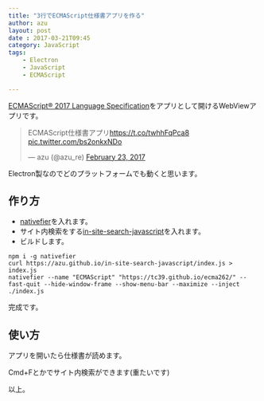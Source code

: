 ```yaml
---
title: "3行でECMAScript仕様書アプリを作る"
author: azu
layout: post
date : 2017-03-21T09:45
category: JavaScript
tags:
    - Electron
    - JavaScript
    - ECMAScript

---
```


[ECMAScript® 2017 Language Specification](https://tc39.github.io/ecma262/ "ECMAScript® 2017 Language Specification")をアプリとして開けるWebViewアプリです。

<blockquote class="twitter-tweet" data-lang="en"><p lang="ja" dir="ltr">ECMAScript仕様書アプリ<a href="https://t.co/twhhFqPca8">https://t.co/twhhFqPca8</a> <a href="https://t.co/bs2onkxNDo">pic.twitter.com/bs2onkxNDo</a></p>&mdash; azu (@azu_re) <a href="https://twitter.com/azu_re/status/834914935331155968">February 23, 2017</a></blockquote>
<script async src="//platform.twitter.com/widgets.js" charset="utf-8"></script>

Electron製なのでどのプラットフォームでも動くと思います。

## 作り方

- [nativefier](https://github.com/jiahaog/nativefier "nativefier")を入れます。
- サイト内検索をする[in-site-search-javascript](https://github.com/azu/in-site-search-javascript "in-site-search-javascript")を入れます。
- ビルドします。

```
npm i -g nativefier
curl https://azu.github.io/in-site-search-javascript/index.js > index.js
nativefier --name "ECMAScript" "https://tc39.github.io/ecma262/" --fast-quit --hide-window-frame --show-menu-bar --maximize --inject ./index.js
```
完成です。

## 使い方

アプリを開いたら仕様書が読めます。

Cmd+Fとかでサイト内検索ができます(重たいです)

以上。
